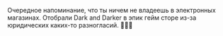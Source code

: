---
---
Очередное напоминание, что ты ничем не владеешь в электронных магазинах.
Отобрали Dark and Darker в эпик гейм сторе из-за юридических каких-то разногласий. 🏴‍☠️🦜